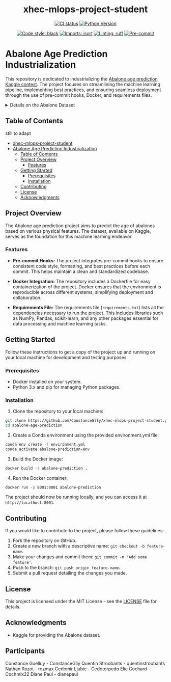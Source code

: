 <div align="center">

# xhec-mlops-project-student

[![CI status](https://github.com/artefactory/xhec-mlops-project-student/actions/workflows/ci.yaml/badge.svg)](https://github.com/artefactory/xhec-mlops-project-student/actions/workflows/ci.yaml?query=branch%3Amaster)
[![Python Version](https://img.shields.io/badge/python-3.9%20%7C%203.10-blue.svg)]()

[![Code style: black](https://img.shields.io/badge/code%20style-black-000000.svg)](https://github.com/psf/black)
[![Imports: isort](https://img.shields.io/badge/%20imports-isort-%231674b1?style=flat&labelColor=ef8336)](https://pycqa.github.io/isort/)
[![Linting: ruff](https://img.shields.io/endpoint?url=https://raw.githubusercontent.com/charliermarsh/ruff/main/assets/badge/v2.json)](https://github.com/astral-sh/ruff)
[![Pre-commit](https://img.shields.io/badge/pre--commit-enabled-informational?logo=pre-commit&logoColor=white)](https://github.com/artefactory/xhec-mlops-project-student/blob/main/.pre-commit-config.yaml)
</div>


# Abalone Age Prediction Industrialization

This repository is dedicated to industrializing the [Abalone age prediction Kaggle contest](https://www.kaggle.com/datasets/rodolfomendes/abalone-dataset). The project focuses on streamlining the machine learning pipeline, implementing best practices, and ensuring seamless deployment through the use of pre-commit hooks, Docker, and requirements files.

<details>
<summary>Details on the Abalone Dataset</summary>

The age of abalone is determined by cutting the shell through the cone, staining it, and counting the number of rings through a microscope -- a boring and time-consuming task. Other measurements, which are easier to obtain, are used to predict the age.

**Goal**: predict the age of abalone (column "Rings") from physical measurements ("Shell weight", "Diameter", etc...)

You can download the dataset on the [Kaggle page](https://www.kaggle.com/datasets/rodolfomendes/abalone-dataset)

</details>

## Table of Contents
still to adapt
- [xhec-mlops-project-student](#xhec-mlops-project-student)
- [Abalone Age Prediction Industrialization](#abalone-age-prediction-industrialization)
  - [Table of Contents](#table-of-contents)
  - [Project Overview](#project-overview)
    - [Features](#features)
  - [Getting Started](#getting-started)
    - [Prerequisites](#prerequisites)
    - [Installation](#installation)
  - [Contributing](#contributing)
  - [License](#license)
  - [Acknowledgments](#acknowledgments)


## Project Overview

The Abalone age prediction project aims to predict the age of abalones based on various physical features. The dataset, available on Kaggle, serves as the foundation for this machine learning endeavor.

### Features

- **Pre-commit Hooks:** The project integrates pre-commit hooks to ensure consistent code style, formatting, and best practices before each commit. This helps maintain a clean and standardized codebase.

- **Docker Integration:** The repository includes a Dockerfile for easy containerization of the project. Docker ensures that the environment is reproducible across different systems, simplifying deployment and collaboration.

- **Requirements File:** The requirements file (`requirements.txt`) lists all the dependencies necessary to run the project. This includes libraries such as NumPy, Pandas, scikit-learn, and any other packages essential for data processing and machine learning tasks.

## Getting Started

Follow these instructions to get a copy of the project up and running on your local machine for development and testing purposes.

### Prerequisites

- Docker installed on your system.
- Python 3.x and pip for managing Python packages.

### Installation
1. Clone the repository to your local machine:
```bash
git clone https://github.com/ConstanceGlly/xhec-mlops-project-student.git
cd abalone-age-prediction
```

2. Create a Conda environment using the provided environment.yml file:
```bash
conda env create -f environment.yml
conda activate abalone-prediction-env
```

3. Build the Docker image:
```bash
docker build -t abalone-prediction .
```

4. Run the Docker container:
```bash
docker run -p 8001:8001 abalone-prediction
```

The project should now be running locally, and you can access it at `http://localhost:8001`.

## Contributing

If you would like to contribute to the project, please follow these guidelines:

1. Fork the repository on GitHub.
2. Create a new branch with a descriptive name: `git checkout -b feature-name`.
3. Make your changes and commit them: `git commit -m 'Add some feature'`.
4. Push to the branch: `git push origin feature-name`.
5. Submit a pull request detailing the changes you made.

## License

This project is licensed under the MIT License - see the [LICENSE](MIT-LICENSE.txt) file for details.

## Acknowledgments

- Kaggle for providing the Abalone dataset.

## Participants

Constance Guelluy - ConstanceGlly
Quentin Stroobants - quentinstroobants
Nathan Rozot - rozmax
Cedomir Ljubic - Cedotorpedo
Elie Cochard - Cochmix22
Diane Paul - dianepaul
